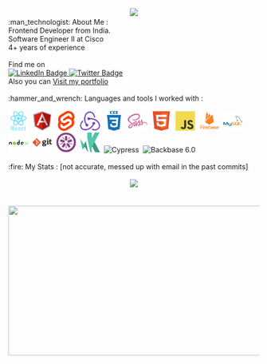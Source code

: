<div id="header" align="center">
  <img src="https://media0.giphy.com/media/HscDLzkO8EOTmgkhQP/giphy.gif?cid=790b7611adfa2bdd8a61ddf29fe562cd650839dd930990ce&rid=giphy.gif&ct=g" width="200"/>
</div>
:man_technologist: About Me :<br>
Frontend Developer from India. <br>
Software Engineer II at Cisco <br>
4+ years of experience
<br><br>
Find me on
<div id="badges">
  <a target="_blank" href="https://www.linkedin.com/in/prodyut-das">
    <img src="https://img.shields.io/badge/LinkedIn-blue?style=for-the-badge&logo=linkedin&logoColor=white" alt="LinkedIn Badge"/>
  </a>
  <a href="https://twitter.com/Prodyutdas9">
    <img src="https://img.shields.io/badge/Twitter-blue?style=for-the-badge&logo=twitter&logoColor=white" alt="Twitter Badge"/>
  </a>
</div>Also you can
<a target='_blank' href='https://prodyut-das-repo.github.io/profile'>Visit my portfolio</a>
<br><br>
:hammer_and_wrench: Languages and tools I worked with :<br><br>
<div>
  <img src="https://github.com/devicons/devicon/blob/master/icons/react/react-original-wordmark.svg" title="React" alt="React" width="40" height="40"/>&nbsp;
   <img src="https://github.com/devicons/devicon/blob/master/icons/angularjs/angularjs-original.svg" title="Angular" alt="Angular" width="40" height="40"/>&nbsp;
   <img src="https://github.com/devicons/devicon/blob/master/icons/svelte/svelte-original.svg" title="Svelte" alt="svelte" width="40" height="40"/>&nbsp;
  <img src="https://github.com/devicons/devicon/blob/master/icons/redux/redux-original.svg" title="Redux" alt="Redux " width="40" height="40"/>&nbsp;
  <img src="https://github.com/devicons/devicon/blob/master/icons/css3/css3-plain-wordmark.svg"  title="CSS3" alt="CSS" width="40" height="40"/>&nbsp;
    <img src="https://github.com/devicons/devicon/blob/master/icons/sass/sass-original.svg"  title="Sass" alt="sass" width="40" height="40"/>&nbsp;
  <img src="https://github.com/devicons/devicon/blob/master/icons/html5/html5-original.svg" title="HTML5" alt="HTML" width="40" height="40"/>&nbsp;
  <img src="https://github.com/devicons/devicon/blob/master/icons/javascript/javascript-original.svg" title="JavaScript" alt="JavaScript" width="40" height="40"/>&nbsp;
  <img src="https://github.com/devicons/devicon/blob/master/icons/firebase/firebase-plain-wordmark.svg" title="Firebase" alt="Firebase" width="40" height="40"/>&nbsp;
  <img src="https://github.com/devicons/devicon/blob/master/icons/mysql/mysql-original-wordmark.svg" title="MySQL"  alt="MySQL" width="40" height="40"/>&nbsp;
  <img src="https://github.com/devicons/devicon/blob/master/icons/nodejs/nodejs-original-wordmark.svg" title="NodeJS" alt="NodeJS" width="40" height="40"/>&nbsp;
  <img src="https://github.com/devicons/devicon/blob/master/icons/git/git-original-wordmark.svg" title="Git" **alt="Git" width="40" height="40"/>&nbsp;
  <img src="https://github.com/devicons/devicon/blob/master/icons/jasmine/jasmine-plain.svg" title="Jasmine" alt="Jasmine" width="40" height="40"/>&nbsp;
  <img src="https://github.com/devicons/devicon/blob/master/icons/karma/karma-original.svg" title="Karma" alt="Karma" width="40" height="40"/>&nbsp;
  <img src="https://asset.brandfetch.io/idIq_kF0rb/idGSuvAIy3.png" title="Cypress" alt="Cypress" width="70" height="40"/>&nbsp;
  <img src="https://ibsintelligence.com/wp-content/uploads/2020/03/backbase.png" title="Backbase 6.0" alt="Backbase 6.0" width="40" height="40"/>&nbsp;
</div>
<br>
:fire: My Stats : [not accurate, messed up with email in the past commits]
<br><br/>
<div align="center">
  <a href="https://git.io/streak-stats"><img src="http://github-readme-streak-stats.herokuapp.com?user=prodyut-das-repo&theme=dark&mode=weekly"/></a>
</div>
<br><br>
<div align="center">
  <img src="https://media.giphy.com/media/dWesBcTLavkZuG35MI/giphy.gif" width="600" height="300"/>
</div>
